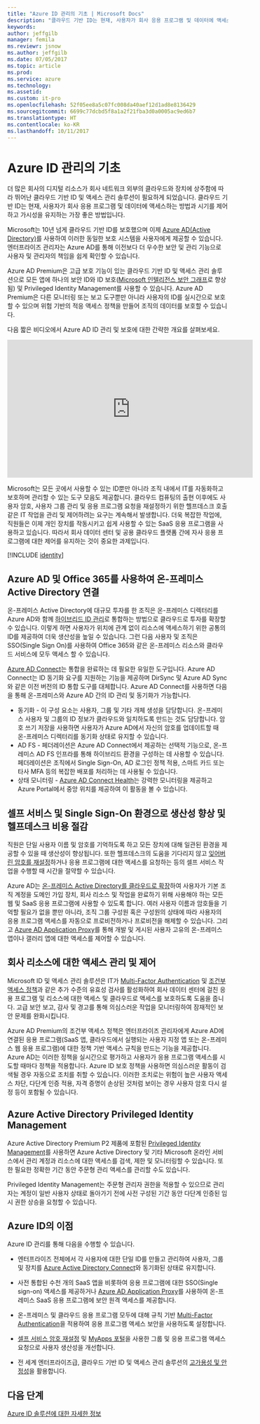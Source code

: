 ```yaml
---
title: "Azure ID 관리의 기초 | Microsoft Docs"
description: "클라우드 기반 ID는 현재, 사용자가 회사 응용 프로그램 및 데이터에 액세스하는 방법과 시기를 제어하고 가시성을 유지하는 가장 좋은 방법입니다."
keywords: 
author: jeffgilb
manager: femila
ms.reviewr: jsnow
ms.author: jeffgilb
ms.date: 07/05/2017
ms.topic: article
ms.prod: 
ms.service: azure
ms.technology: 
ms.assetid: 
ms.custom: it-pro
ms.openlocfilehash: 52f05ee8a5c07fc008da40aef12d1ad8e8136429
ms.sourcegitcommit: 6699c77dcbd5f8a1a2f21fba3d0a0005ac9ed6b7
ms.translationtype: HT
ms.contentlocale: ko-KR
ms.lasthandoff: 10/11/2017
---
```

# <a name="fundamentals-of-azure-identity-management"></a>Azure ID 관리의 기초
더 많은 회사의 디지털 리소스가 회사 네트워크 외부의 클라우드와 장치에 상주함에 따라 뛰어난 클라우드 기반 ID 및 액세스 관리 솔루션이 필요하게 되었습니다. 클라우드 기반 ID는 현재, 사용자가 회사 응용 프로그램 및 데이터에 액세스하는 방법과 시기를 제어하고 가시성을 유지하는 가장 좋은 방법입니다.

Microsoft는 10년 넘게 클라우드 기반 ID를 보호했으며 이제 [Azure AD(Active Directory)](https://docs.microsoft.com/azure/active-directory/active-directory-editions)를 사용하여 이러한 동일한 보호 시스템을 사용자에게 제공할 수 있습니다. 엔터프라이즈 관리자는 Azure AD를 통해 이전보다 더 우수한 보안 및 관리 기능으로 사용자 및 관리자의 책임을 쉽게 확인할 수 있습니다.

Azure AD Premium은 고급 보호 기능이 있는 클라우드 기반 ID 및 액세스 관리 솔루션으로 모든 앱에 하나의 보안 ID와 ID 보호([Microsoft 인텔리전스 보안 그래프](https://www.microsoft.com/en-us/security/intelligence)로 향상됨) 및 Privileged Identity Management를 사용할 수 있습니다. Azure AD Premium은 다른 모니터링 또는 보고 도구뿐만 아니라 사용자의 ID를 실시간으로 보호할 수 있으며 위험 기반의 적응 액세스 정책을 만들어 조직의 데이터를 보호할 수 있습니다.

다음 짧은 비디오에서 Azure AD ID 관리 및 보호에 대한 간략한 개요를 살펴보세요.
<iframe width="560" height="315" src="https://www.youtube.com/embed/9LGIJ2-FKIM" frameborder="0" allowfullscreen></iframe>

Microsoft는 모든 곳에서 사용할 수 있는 ID뿐만 아니라 조직 내에서 IT를 자동화하고 보호하며 관리할 수 있는 도구 모음도 제공합니다. 클라우드 컴퓨팅의 출현 이후에도 사용자 암호, 사용자 그룹 관리 및 응용 프로그램 요청을 재설정하기 위한 헬프데스크 호출 같은 IT 작업을 관리 및 제어하려는 요구는 계속해서 발생합니다. 더욱 복잡한 작업에, 직원들은 이제 개인 장치를 작동시키고 쉽게 사용할 수 있는 SaaS 응용 프로그램을 사용하고 있습니다. 따라서 회사 데이터 센터 및 공용 클라우드 플랫폼 간에 자사 응용 프로그램에 대한 제어를 유지하는 것이 중요한 과제입니다.

[!INCLUDE [identity](../../includes/azure-ad-licenses.md)]

## <a name="connect-on-premises-active-directory-with-azure-ad-and-office-365"></a>Azure AD 및 Office 365를 사용하여 온-프레미스 Active Directory 연결
온-프레미스 Active Directory에 대규모 투자를 한 조직은 온-프레미스 디렉터리를 Azure AD와 함께 [하이브리드 ID 관리](https://docs.microsoft.com/azure/active-directory/active-directory-hybrid-identity-design-considerations-overview)로 통합하는 방법으로 클라우드로 투자를 확장할 수 있습니다. 이렇게 하면 사용자가 위치에 관계 없이 리소스에 액세스하기 위한 공통의 ID를 제공하여 더욱 생산성을 높일 수 있습니다. 그런 다음 사용자 및 조직은 SSO(Single Sign On)를 사용하여 Office 365와 같은 온-프레미스 리소스와 클라우드 서비스에 모두 액세스 할 수 있습니다.

[Azure AD Connect](https://docs.microsoft.com/azure/active-directory/connect/active-directory-aadconnect)는 통합을 완료하는 데 필요한 유일한 도구입니다. Azure AD Connect는 ID 동기화 요구를 지원하는 기능을 제공하며 DirSync 및 Azure AD Sync와 같은 이전 버전의 ID 통합 도구를 대체합니다. Azure AD Connect를 사용하면 다음을 통해 온-프레미스와 Azure AD 간의 ID 관리 및 동기화가 가능합니다.

- 동기화 - 이 구성 요소는 사용자, 그룹 및 기타 개체 생성을 담당합니다. 온-프레미스 사용자 및 그룹의 ID 정보가 클라우드와 일치하도록 만드는 것도 담당합니다. 암호 쓰기 저장을 사용하면 사용자가 Azure AD에서 자신의 암호를 업데이트할 때 온-프레미스 디렉터리를 동기화 상태로 유지할 수 있습니다.
- AD FS - 페더레이션은 Azure AD Connect에서 제공하는 선택적 기능으로, 온-프레미스 AD FS 인프라를 통해 하이브리드 환경을 구성하는 데 사용할 수 있습니다. 페더레이션은 조직에서 Single Sign-On, AD 로그인 정책 적용, 스마트 카드 또는 타사 MFA 등의 복잡한 배포를 처리하는 데 사용될 수 있습니다.
- 상태 모니터링 - [Azure AD Connect Health](https://docs.microsoft.com/azure/active-directory/connect-health/active-directory-aadconnect-health)는 강력한 모니터링을 제공하고 Azure Portal에서 중앙 위치를 제공하여 이 활동을 볼 수 있습니다.

## <a name="increase-productivity-and-reduce-helpdesk-costs-with-self-service-and-single-sign-on-experiences"></a>셀프 서비스 및 Single Sign-On 환경으로 생산성 향상 및 헬프데스크 비용 절감

직원은 단일 사용자 이름 및 암호를 기억하도록 하고 모든 장치에 대해 일관된 환경을 제공할 수 있을 때 생산성이 향상됩니다. 또한 헬프데스크의 도움을 기다리지 않고 [잊어버린 암호를 재설정](https://docs.microsoft.com/azure/active-directory/active-directory-passwords)하거나 응용 프로그램에 대한 액세스를 요청하는 등의 셀프 서비스 작업을 수행할 때 시간을 절약할 수 있습니다.

Azure AD는 [온-프레미스 Active Directory를 클라우드로 확장](https://docs.microsoft.com/azure/active-directory/connect/active-directory-aadconnect)하여 사용자가 기본 조직 계정을 도메인 가입 장치, 회사 리소스 및 작업을 완료하기 위해 사용해야 하는 모든 웹 및 SaaS 응용 프로그램에 사용할 수 있도록 합니다. 여러 사용자 이름과 암호들을 기억할 필요가 없을 뿐만 아니라, 조직 그룹 구성원 혹은 구성원의 상태에 따라 사용자의 응용 프로그램 액세스를 자동으로 프로비전하거나 프로비전을 해제할 수 있습니다. 그리고 [Azure AD Application Proxy](https://docs.microsoft.com/azure/active-directory/active-directory-application-proxy-get-started)를 통해 개발 및 게시된 사용자 고유의 온-프레미스 앱이나 갤러리 앱에 대한 액세스를 제어할 수 있습니다.

## <a name="manage-and-control-access-to-corporate-resources"></a>회사 리소스에 대한 액세스 관리 및 제어
Microsoft ID 및 액세스 관리 솔루션은 IT가 [Multi-Factor Authentication](https://docs.microsoft.com/azure/multi-factor-authentication/multi-factor-authentication-whats-next) 및 [조건부 액세스 정책](https://docs.microsoft.com/azure/active-directory/active-directory-conditional-access-azure-portal)과 같은 추가 수준의 유효성 검사를 활성화하여 회사 데이터 센터에 걸친 응용 프로그램 및 리소스에 대한 액세스 및 클라우드로 액세스를 보호하도록 도움을 줍니다. 고급 보안 보고, 감사 및 경고를 통해 의심스러운 작업을 모니터링하여 잠재적인 보안 문제를 완화시킵니다.

Azure AD Premium의 조건부 액세스 정책은 엔터프라이즈 관리자에게 Azure AD에 연결된 응용 프로그램(SaaS 앱, 클라우드에서 실행되는 사용자 지정 앱 또는 온-프레미스 웹 응용 프로그램)에 대한 정책 기반 액세스 규칙을 만드는 기능을 제공합니다. Azure AD는 이러한 정책을 실시간으로 평가하고 사용자가 응용 프로그램 액세스를 시도할 때마다 정책을 적용합니다. Azure ID 보호 정책을 사용하면 의심스러운 활동이 검색될 경우 자동으로 조치를 취할 수 있습니다. 이러한 조치로는 위험이 높은 사용자 액세스 차단, 다단계 인증 적용, 자격 증명이 손상된 것처럼 보이는 경우 사용자 암호 다시 설정 등이 포함될 수 있습니다.


## <a name="azure-active-directory-privileged-identity-management"></a>Azure Active Directory Privileged Identity Management

Azure Active Directory Premium P2 제품에 포함된 [Privileged Identity Management](https://docs.microsoft.com/azure/active-directory/active-directory-privileged-identity-management-getting-started)를 사용하면 Azure Active Directory 및 기타 Microsoft 온라인 서비스에서 관리 계정과 리소스에 대한 액세스를 검색, 제한 및 모니터링할 수 있습니다. 또한 필요한 정확한 기간 동안 주문형 관리 액세스를 관리할 수도 있습니다.

Privileged Identity Management는 주문형 관리자 권한을 적용할 수 있으므로 관리자는 계정이 일반 사용자 상태로 돌아가기 전에 사전 구성된 기간 동안 다단계 인증된 임시 권한 상승을 요청할 수 있습니다.

## <a name="benefits-of-azure-identity"></a>Azure ID의 이점

Azure ID 관리를 통해 다음을 수행할 수 있습니다.

-   엔터프라이즈 전체에서 각 사용자에 대한 단일 ID를 만들고 관리하여 사용자, 그룹 및 장치를 [Azure Active Directory Connect](https://docs.microsoft.com/azure/active-directory/connect/active-directory-aadconnect)와 동기화된 상태로 유지합니다.

-   사전 통합된 수천 개의 SaaS 앱을 비롯하여 응용 프로그램에 대한 SSO(Single sign-on) 액세스를 제공하거나 [Azure AD Application Proxy](https://docs.microsoft.com/azure/active-directory/active-directory-application-proxy-get-started)를 사용하여 온-프레미스 SaaS 응용 프로그램에 보안 원격 액세스를 제공합니다.

-   온-프레미스 및 클라우드 응용 프로그램 모두에 대해 규칙 기반 [Multi-Factor Authentication](https://docs.microsoft.com/azure/multi-factor-authentication/multi-factor-authentication-whats-next)을 적용하여 응용 프로그램 액세스 보안을 사용하도록 설정합니다.

-   [셀프 서비스 암호 재설정](https://docs.microsoft.com/azure/active-directory/active-directory-passwords) 및 [MyApps 포털](https://docs.microsoft.com/azure/active-directory/active-directory-saas-access-panel-user-help)을 사용한 그룹 및 응용 프로그램 액세스 요청으로 사용자 생산성을 개선합니다.

-   전 세계 엔터프라이즈급, 클라우드 기반 ID 및 액세스 관리 솔루션의 [고가용성 및 안정성](https://docs.microsoft.com/azure/architecture/resiliency/high-availability-azure-applications)을 활용합니다.

## <a name="next-steps"></a>다음 단계
[Azure ID 솔루션에 대한 자세한 정보](https://docs.microsoft.com/azure/active-directory/understand-azure-identity-solutions)